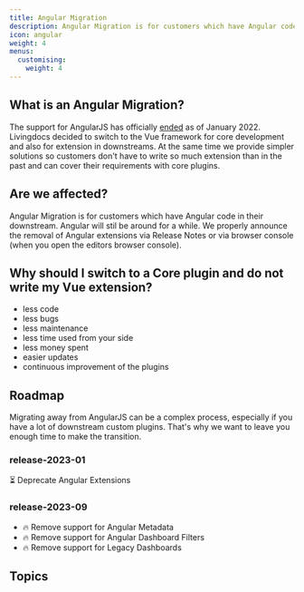 ```yaml
---
title: Angular Migration
description: Angular Migration is for customers which have Angular code in their downstream.
icon: angular
weight: 4
menus:
  customising:
    weight: 4
---
```


## What is an Angular Migration?

The support for AngularJS has officially [ended](https://docs.angularjs.org/misc/version-support-status) as of January 2022. Livingdocs decided to switch to the Vue framework for core development and also for extension in downstreams. At the same time we provide simpler solutions so customers don't have to write so much extension than in the past and can cover their requirements with core plugins.

## Are we affected?

Angular Migration is for customers which have Angular code in their downstream. Angular will stil be around for a while. We properly announce the removal of Angular extensions via Release Notes or via browser console (when you open the editors browser console).

## Why should I switch to a Core plugin and do not write my Vue extension?

- less code
- less bugs
- less maintenance
- less time used from your side
- less money spent
- easier updates
- continuous improvement of the plugins

## Roadmap

Migrating away from AngularJS can be a complex process, especially if you have a lot of downstream custom plugins. That's why we want to leave you enough time to make the transition.

### release-2023-01

⏳ Deprecate Angular Extensions

### release-2023-09

- 🔥 Remove support for Angular Metadata
- 🔥 Remove support for Angular Dashboard Filters
- 🔥 Remove support for Legacy Dashboards

## Topics
